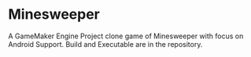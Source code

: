 # Minesweeper
A GameMaker Engine Project clone game of Minesweeper with focus on Android Support.
Build and Executable are in the repository.